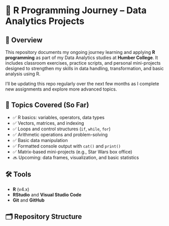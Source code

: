 # 📘 R Programming Journey – Data Analytics Projects

## 🎯 Overview
This repository documents my ongoing journey learning and applying **R programming** as part of my Data Analytics studies at **Humber College**. It includes classroom exercises, practice scripts, and personal mini-projects designed to strengthen my skills in data handling, transformation, and basic analysis using R.

I’ll be updating this repo regularly over the next few months as I complete new assignments and explore more advanced topics.

## 🧠 Topics Covered (So Far)
- ✅ R basics: variables, operators, data types
- ✅ Vectors, matrices, and indexing
- ✅ Loops and control structures (`if`, `while`, `for`)
- ✅ Arithmetic operations and problem-solving
- ✅ Basic data manipulation
- ✅ Formatted console output with `cat()` and `print()`
- ✅ Matrix-based mini-projects (e.g., Star Wars box office)
- 🔜 Upcoming: data frames, visualization, and basic statistics

## 🛠️ Tools
- **R** (v4.x)
- **RStudio** and **Visual Studio Code**
- **Git** and **GitHub**

## 🗂️ Repository Structure
